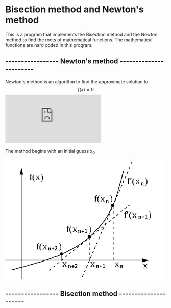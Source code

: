 # Bisection method and Newton's method

This is a program that implements the Bisection method and the Newton method to
find the roots of mathematical functions. The mathematical functions are hard coded
in this program.

## ----------------- Newton's method -----------------------
Newton's method is an algorithm to find the approximate solution to $$f(x)=0$$
![func](https://latex.codecogs.com/gif.latex?f%28x%29%3D0)

The method begins with an initial guess x<sub>0</sub>

![Newton img](https://raw.githubusercontent.com/Lehmannhen/Bisection-and-Newton-method/master/images/Newton.jpg)




## ----------------- Bisection method ---------------------
